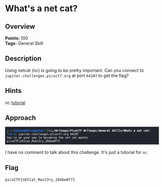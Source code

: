 # What's a net cat?

## Overview

**Points:** 100\
**Tags:** General Skill

## Description

Using netcat (nc) is going to be pretty important. Can you connect to `jupiter.challenges.picoctf.org` at port `64287` to get the flag?

## Hints

nc [tutorial](https://linux.die.net/man/1/nc)

## Approach

![alt text](image.png)

I have no comment to talk about this challenge. It's just a tutorial for `nc`.

## Flag

`picoCTF{nEtCat_Mast3ry_284be8f7}`